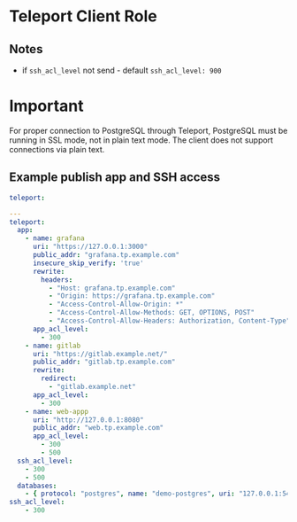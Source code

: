 # Teleport Client Role


## Notes
- if `ssh_acl_level` not send - default `ssh_acl_level: 900`

# Important
For proper connection to PostgreSQL through Teleport, PostgreSQL must be running in SSL mode, not in plain text mode. The client does not support connections via plain text.

## Example publish app and SSH access
```yaml
teleport:

---
teleport:
  app:
    - name: grafana
      uri: "https://127.0.0.1:3000"
      public_addr: "grafana.tp.example.com"
      insecure_skip_verify: 'true'
      rewrite:
        headers:
          - "Host: grafana.tp.example.com"
          - "Origin: https://grafana.tp.example.com"
          - "Access-Control-Allow-Origin: *"
          - "Access-Control-Allow-Methods: GET, OPTIONS, POST"
          - "Access-Control-Allow-Headers: Authorization, Content-Type"
      app_acl_level:
        - 300
    - name: gitlab
      uri: "https://gitlab.example.net/"
      public_addr: "gitlab.tp.example.com"
      rewrite:
        redirect:
          - "gitlab.example.net"
      app_acl_level:
        - 300
    - name: web-appp
      uri: "http://127.0.0.1:8080"
      public_addr: "web.tp.example.com"
      app_acl_level:
        - 300
        - 500
  ssh_acl_level:
    - 300
    - 500
  databases:
    - { protocol: "postgres", name: "demo-postgres", uri: "127.0.0.1:5432", tls_mode: "insecure" }
ssh_acl_level:
    - 300


```